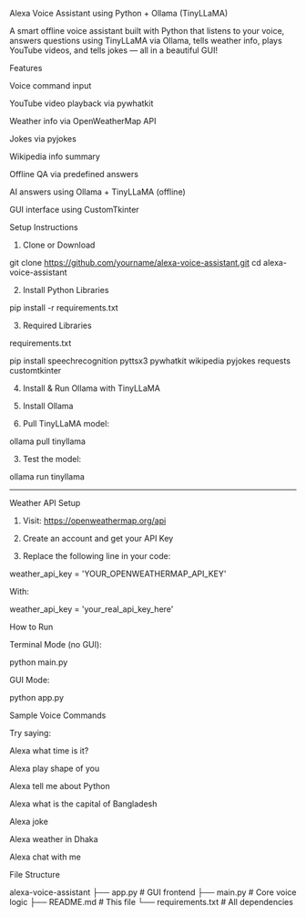 
Alexa Voice Assistant using Python + Ollama (TinyLLaMA)

 A smart offline voice assistant built with Python that listens to your voice, answers questions using TinyLLaMA via Ollama, tells weather info, plays YouTube videos, and tells jokes — all in a beautiful GUI!




 Features

Voice command input

 YouTube video playback via pywhatkit

 Weather info via OpenWeatherMap API

 Jokes via pyjokes

Wikipedia info summary

Offline QA via predefined answers

AI answers using Ollama + TinyLLaMA (offline)

 GUI interface using CustomTkinter





 Setup Instructions

 1. Clone or Download

git clone https://github.com/yourname/alexa-voice-assistant.git
cd alexa-voice-assistant

 2. Install Python Libraries

pip install -r requirements.txt

 3. Required Libraries

 requirements.txt 

pip install speechrecognition pyttsx3 pywhatkit wikipedia pyjokes requests customtkinter

 4. Install & Run Ollama with TinyLLaMA

1. Install Ollama


2. Pull TinyLLaMA model:



ollama pull tinyllama

3. Test the model:



ollama run tinyllama


---

 Weather API Setup

1. Visit: https://openweathermap.org/api


2. Create an account and get your API Key


3. Replace the following line in your code:



weather_api_key = 'YOUR_OPENWEATHERMAP_API_KEY'

With:

weather_api_key = 'your_real_api_key_here'




How to Run

Terminal Mode (no GUI):

python main.py

 GUI Mode:

python app.py




 Sample Voice Commands

Try saying:

Alexa what time is it?

Alexa play shape of you

Alexa tell me about Python

Alexa what is the capital of Bangladesh

Alexa joke

Alexa weather in Dhaka

Alexa chat with me





 File Structure

 alexa-voice-assistant
├── app.py               # GUI frontend
├── main.py              # Core voice logic
├── README.md            # This file
└── requirements.txt     # All dependencies

